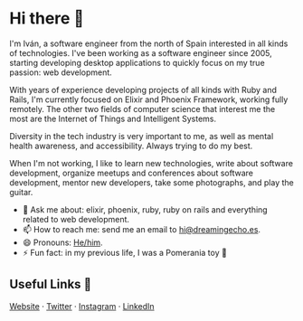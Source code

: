 # Hi there 👋

I'm Iván, a software engineer from the north of Spain interested in all kinds of technologies. I've been working as a software engineer since 2005, starting developing desktop applications to quickly focus on my true passion: web development.

With years of experience developing projects of all kinds with Ruby and Rails, I'm currently focused on Elixir and Phoenix Framework, working fully remotely. The other two fields of computer science that interest me the most are the Internet of Things and Intelligent Systems. 

Diversity in the tech industry is very important to me, as well as mental health awareness, and accessibility. Always trying to do my best.

When I'm not working, I like to learn new technologies, write about software development, organize meetups and conferences about software development, mentor new developers, take some photographs, and play the guitar.

- 💬 Ask me about: elixir, phoenix, ruby, ruby on rails and everything related to web development.
- 📫 How to reach me: send me an email to hi@dreamingecho.es.
- 😄 Pronouns: [He/him](http://pronoun.is/he).
- ⚡ Fun fact: in my previous life, I was a Pomerania toy :dog:

## Useful Links 💙

[Website](https://dreamingecho.es/) · [Twitter](https://twitter.com/dreamingechoes) · [Instagram](https://www.instagram.com/dreamingechoes/) · [LinkedIn](https://linkedin.com/in/ivangonzalezsaiz/)
